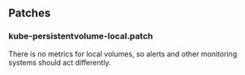 ## Patches

### kube-persistentvolume-local.patch

There is no metrics for local volumes, so alerts and other monitoring systems should act differently.

